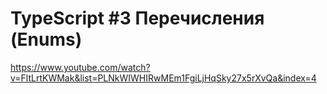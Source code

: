<h1>TypeScript #3 Перечисления (Enums)
</h1>

https://www.youtube.com/watch?v=FltLrtKWMak&list=PLNkWIWHIRwMEm1FgiLjHqSky27x5rXvQa&index=4
